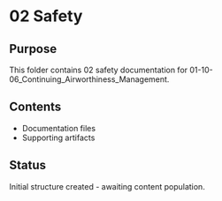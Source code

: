 # 02 Safety

## Purpose
This folder contains 02 safety documentation for 01-10-06_Continuing_Airworthiness_Management.

## Contents
- Documentation files
- Supporting artifacts

## Status
Initial structure created - awaiting content population.
